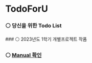 # TodoForU
### ⚪ 당신을 위한 Todo List
</p>
### ⚪ 2023년도 1학기 개별프로젝트 작품
</p>

### ⚪ [Manual 확인](https://github.com/jemin0619/TodoForU/blob/main/Manual.pdf)
